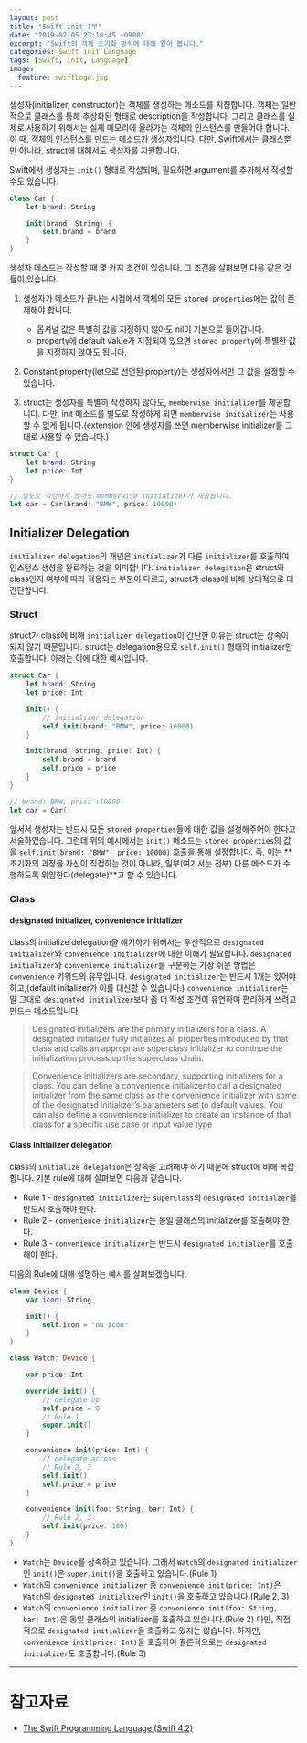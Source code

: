 ```yaml
---
layout: post
title: "Swift init 1부"
date: "2019-02-05 23:10:45 +0900"
excerpt: "Swift의 객체 초기화 방식에 대해 알아 봅니다."
categories: Swift init Language
tags: [Swift, init, Language]
image:
  feature: swiftLogo.jpg
---
```


생성자(initializer, constructor)는 객체를 생성하는 메소드를 지칭합니다. 객체는 일반적으로 클래스를 통해 추상화된 형태로 description을 작성합니다. 그리고 클래스를 실제로 사용하기 위해서는 실제 메모리에 올라가는 객체의 인스턴스를 만들어야 합니다. 이 때, 객체의 인스턴스를 만드는 메소드가 생성자입니다. 다만, Swift에서는 클래스뿐만 아니라, struct에 대해서도 생성자를 지원합니다.

Swift에서 생성자는 `init()` 형태로 작성되며, 필요하면 argument를 추가해서 작성할 수도 있습니다.

```swift
class Car {
    let brand: String

    init(brand: String) {
        self.brand = brand
    }
}
```

생성자 메소드는 작성할 때 몇 가지 조건이 있습니다. 그 조건을 살펴보면 다음 같은 것들이 있습니다.

1. 생성자가 메소드가 끝나는 시점에서 객체의 모든 `stored properties`에는 값이 존재해야 합니다.
    * 옵셔널 값은 특별히 값을 지정하지 않아도 nil이 기본으로 들어갑니다.
    * property에 default value가 지정되어 있으면 `stored property`에 특별한 값을 지정하지 않아도 됩니다.

2. Constant property(let으로 선언된 property)는 생성자에서만 그 값을 설정할 수 있습니다.

3. struct는 생성자를 특별히 작성하지 않아도, `memberwise initializer`를 제공합니다. 다만, init 메소드를 별도로 작성하게 되면 `memberwise initializer`는 사용할 수 없게 됩니다.(extension 안에 생성자를 쓰면 memberwise initializer를 그대로 사용할 수 있습니다.)

```swift
struct Car {
    let brand: String
    let price: Int
}

// 별도로 작성하지 않아도 memberwise initializer가 제공됩니다.
let car = Car(brand: "BMW", price: 10000)
```

## Initializer Delegation

`initializer delegation`의 개념은 `initializer`가 다른 `initializer`를 호출하여 인스턴스 생성을 완료하는 것을 의미합니다. `initializer delegation`은 struct와 class인지 여부에 따라 적용되는 부분이 다르고, struct가 class에 비해 상대적으로 더 간단합니다.

### Struct

struct가 class에 비해 `initializer delegation`이 간단한 이유는 struct는 상속이 되지 않기 때문입니다. struct는 delegation용으로 `self.init()` 형태의 initializer만 호출합니다. 아래는 이에 대한 예시입니다.

```swift
struct Car {
    let brand: String
    let price: Int

    init() {
        // initializer delegation
        self.init(brand: "BMW", price: 10000)
    }

    init(brand: String, price: Int) {
        self.brand = brand
        self.price = price
    }
}

// brand: BMW, price :10000
let car = Car()
```

앞서서 생성자는 반드시 모든 `stored properties`들에 대한 값을 설정해주어야 한다고 서술하였습니다. 그런데 위의 예시에서는 `init()` 메소드는 `stored properties`의 값을 `self.init(brand: "BMW", price: 10000)` 호출을 통해 설정합니다. 즉, 이는 **초기화의 과정을 자신이 직접하는 것이 아니라, 일부(여기서는 전부) 다른 메소드가 수행하도록 위임한다(delegate)**고 할 수 있습니다.

### Class

#### designated initializer, convenience initializer

class의 initialize delegation을 얘기하기 위해서는 우선적으로 `designated initializer`와 `convenience initializer`에 대한 이해가 필요합니다. `designated initializer`와 `convenience initializer`를 구분하는 가장 쉬운 방법은 `convenience` 키워드의 유무입니다. `designated initializer`는 반드시 1개는 있어야 하고,(default initalizer가 이를 대신할 수 있습니다.) `convenience initializer`는 말 그대로 `designated initializer`보다 좀 더 작성 조건이 유연하여 편리하게 쓰려고 만드는 메소드입니다.

> Designated initializers are the primary initializers for a class. A designated initializer fully initializes all properties introduced by that class and calls an appropriate superclass initializer to continue the initialization process up the superclass chain.

> Convenience initializers are secondary, supporting initializers for a class. You can define a convenience initializer to call a designated initializer from the same class as the convenience initializer with some of the designated initializer’s parameters set to default values. You can also define a convenience initializer to create an instance of that class for a specific use case or input value type

#### Class initializer delegation

class의 `initialize delegation`은 상속을 고려해야 하기 때문에 struct에 비해 복잡합니다. 기본 rule에 대해 살펴보면 다음과 같습니다.

* Rule 1 - `designated initializer`는 `superClass`의 `designated initialzer`를 반드시 호출해야 한다.
* Rule 2 - `convenience initializer`는 동일 클래스의 initializer를 호출해야 한다.
* Rule 3 - `convenience initializer`는 반드시 `designated initialzer`를 호출해야 한다.

다음의 Rule에 대해 설명하는 예시를 살펴보겠습니다.

```swift
class Device {
    var icon: String

    init() {
        self.icon = "no icon"
    }
}

class Watch: Device {

    var price: Int

    override init() {
        // delegate up
        self.price = 0
        // Rule 1
        super.init()
    }

    convenience init(price: Int) {
        // delegate across
        // Rule 2, 3
        self.init()
        self.price = price
    }

    convenience init(foo: String, bar: Int) {
        // Rule 2, 3
        self.init(price: 100)
    }
}
```

* `Watch`는 `Device`를 상속하고 있습니다. 그래서 `Watch`의 `designated initializer`인 `init()`은 `super.init()`을 호출하고 있습니다.(Rule 1)
* `Watch`의 `convenience initializer` 중 `convenience init(price: Int)`은 `Watch`의 `designated initializer`인 `init()`을 호출하고 있습니다.(Rule 2, 3)
* `Watch`의 `convenience initializer` 중 `convenience init(foo: String, bar: Int)`은 동일 클래스의 initializer를 호출하고 있습니다.(Rule 2) 다만, 직접적으로 `designated initializer`을 호출하고 있지는 않습니다. 하지만, `convenience init(price: Int)`을 호출하여 결론적으로는 `designated initializer`도 호출합니다.(Rule 3)

---

# 참고자료

* [The Swift Programming Language (Swift 4.2)](https://itunes.apple.com/kr/book/the-swift-programming-language-swift-4-2/id881256329?mt=11)